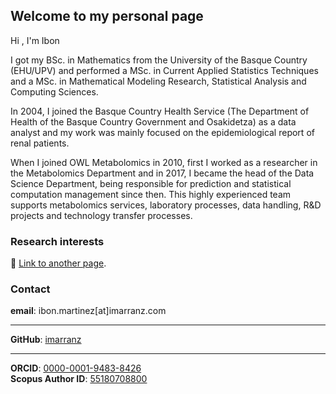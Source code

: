 ## Welcome to my personal page

Hi , I'm Ibon

I got my BSc. in Mathematics from the University of the Basque Country (EHU/UPV) and performed a MSc. in Current Applied Statistics Techniques and a MSc. in Mathematical Modeling Research, Statistical Analysis and Computing Sciences. 

In 2004, I joined the Basque Country Health Service (The Department of Health of the Basque Country Government and Osakidetza) as a data analyst and my work was mainly focused on the epidemiological report of renal patients. 

When I joined OWL Metabolomics in 2010, first I worked as a researcher in the Metabolomics Department and in 2017, I became the head of the Data Science Department, being responsible for prediction and statistical computation management since then. This highly experienced team supports metabolomics services, laboratory processes, data handling, R&D projects and technology transfer processes.

### Research interests

:boy: [Link to another page](./another-page.md).

### Contact

**email**: ibon.martinez[at]imarranz.com

***

**GitHub**: [imarranz](https://github.com/imarranz)

***

**ORCID**: [0000-0001-9483-8426](https://orcid.org/0000-0001-9483-8426)   
**Scopus Author ID**: [55180708800](https://www.scopus.com/authid/detail.uri?authorId=55180708800)


<!--
https://www.codingwithricky.com/2021/05/10/intro-to-github-pages-create-a-simple-and-free-personal-website/
https://github.com/pages-themes/minimal
-->